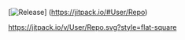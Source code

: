 [![Release](https://jitpack.io/v/User/Repo.svg)]
(https://jitpack.io/#User/Repo)

https://jitpack.io/v/User/Repo.svg?style=flat-square
